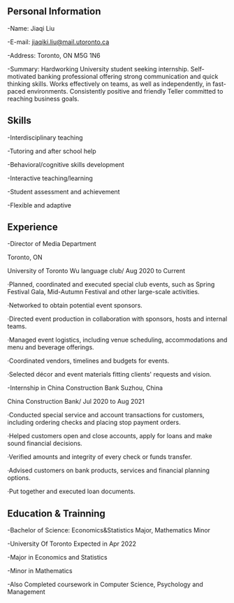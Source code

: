 ## Personal Information

-Name: Jiaqi Liu

-E-mail: jiaqiki.liu@mail.utoronto.ca

-Address: Toronto, ON M5G 1N6

-Summary: Hardworking University student seeking internship. Self-motivated banking professional offering strong communication and quick thinking skills. Works effectively on teams, as well as independently, in fast-paced environments. Consistently positive and friendly Teller committed to reaching business goals.

## Skills 
-Interdisciplinary teaching

-Tutoring and after school help 

-Behavioral/cognitive skills development

-Interactive teaching/learning

-Student assessment and achievement 

-Flexible and adaptive


## Experience

-Director of Media Department

Toronto, ON

University of Toronto Wu language club/ Aug 2020 to Current

·Planned, coordinated and executed special club events, such as Spring Festival Gala, Mid-Autumn Festival and other large-scale activities.

·Networked to obtain potential event sponsors.

·Directed event production in collaboration with sponsors, hosts and internal teams. 

·Managed event logistics, including venue scheduling, accommodations and menu and beverage offerings.

·Coordinated vendors, timelines and budgets for events.

·Selected décor and event materials fitting clients' requests and vision.


-Internship in China Construction Bank Suzhou, China

China Construction Bank/ Jul 2020 to Aug 2021

·Conducted special service and account transactions for customers, including ordering checks and placing stop payment orders.

·Helped customers open and close accounts, apply for loans and make sound financial decisions.

·Verified amounts and integrity of every check or funds transfer.

·Advised customers on bank products, services and financial planning options. 

·Put together and executed loan documents.

## Education & Trainning

-Bachelor of Science: Economics&Statistics Major, Mathematics Minor 

-University Of Toronto Expected in Apr 2022

-Major in Economics and Statistics

-Minor in Mathematics

-Also Completed coursework in Computer Science, Psychology and Management
